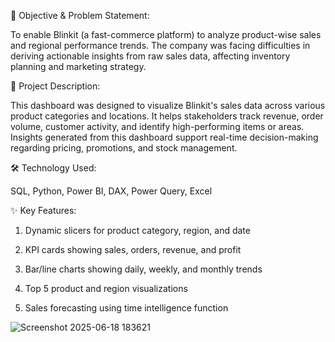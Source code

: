 🎯 Objective & Problem Statement:

To enable Blinkit (a fast-commerce platform) to analyze product-wise sales and regional performance trends. The company was facing difficulties in deriving actionable insights from raw sales data, affecting inventory planning and marketing strategy.

📌 Project Description:

This dashboard was designed to visualize Blinkit's sales data across various product categories and locations. It helps stakeholders track revenue, order volume, customer activity, and identify high-performing items or areas. Insights generated from this dashboard support real-time decision-making regarding pricing, promotions, and stock management.

🛠️ Technology Used:

SQL, Python, Power BI, DAX, Power Query, Excel

✨ Key Features:

1. Dynamic slicers for product category, region, and date

2. KPI cards showing sales, orders, revenue, and profit

3. Bar/line charts showing daily, weekly, and monthly trends

4. Top 5 product and region visualizations

5. Sales forecasting using time intelligence function

![Screenshot 2025-06-18 183621](https://github.com/user-attachments/assets/59f68362-a2d7-4d23-90c4-68a1d2a2d6e9)



